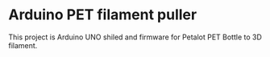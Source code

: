 # Arduino PET filament puller
This project is Arduino UNO shiled and firmware for Petalot PET Bottle to 3D filament.
